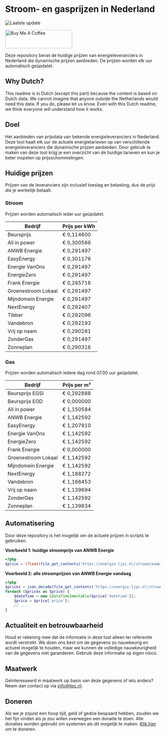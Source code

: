 # Stroom- en gasprijzen in Nederland

![Laatste update](https://img.shields.io/badge/laatste%20update-2024--01--03%2018%3A00%20CET-brightgreen)

<a href="https://www.buymeacoffee.com/Lars-" target="_blank"><img src="https://cdn.buymeacoffee.com/buttons/v2/default-orange.png" alt="Buy Me A Coffee" height="60" style="height: 60px !important;width: 217px !important;" ></a>

Deze repository bevat de huidige prijzen van energieleveranciers in Nederland die dynamische prijzen aanbieden. De prijzen worden elk uur automatisch geüpdatet.

## Why Dutch?

This readme is in Dutch (except this part) because the content is based on Dutch data. We cannot imagine that anyone outside the Netherlands would need this data. If you do, please let us know. Even with this Dutch readme, we think
everyone will understand how it works.

## Doel

Het aanbieden van prijsdata van bekende energieleveranciers in Nederland. Deze tool haalt elk uur de actuele energietarieven op van verschillende energieleveranciers die dynamische prijzen aanbieden. Door gebruik te maken van deze tool
krijg je een overzicht van de huidige tarieven en kun je beter inspelen op prijsschommelingen.

## Huidige prijzen

Prijzen van de leveranciers zijn inclusief toeslag en belasting, dus de prijs die je werkelijk betaalt.

### Stroom

Prijzen worden automatisch ieder uur geüpdatet.

 Bedrijf | Prijs per kWh 
---------|---------------
Beursprijs | € 0,114600
All in power | € 0,300566
ANWB Energie | € 0,291497
EasyEnergy | € 0,301176
Energie VanOns | € 0,291497
EnergieZero | € 0,291497
Frank Energie | € 0,295716
Groenestroom Lokaal | € 0,291497
Mijndomein Energie | € 0,291497
NextEnergy | € 0,292407
Tibber | € 0,292096
Vandebron | € 0,292193
Vrij op naam | € 0,290281
ZonderGas | € 0,291497
Zonneplan | € 0,290316


### Gas

Prijzen worden automatisch iedere dag rond 07.00 uur geüpdatet.

 Bedrijf | Prijs per m³ 
---------|--------------
Beursprijs EGSI | € 0,292888
Beursprijs EOD | € 0,000000
All in power | € 1,150584
ANWB Energie | € 1,142592
EasyEnergy | € 1,207910
Energie VanOns | € 1,142592
EnergieZero | € 1,142592
Frank Energie | € 0,000000
Groenestroom Lokaal | € 1,142592
Mijndomein Energie | € 1,142592
NextEnergy | € 1,188272
Vandebron | € 1,166453
Vrij op naam | € 1,139694
ZonderGas | € 1,142592
Zonneplan | € 1,139834


## Automatisering

Door deze repository is het mogelijk om de actuele prijzen in scripts te gebruiken.

**Voorbeeld 1: huidige stroomprijs van ANWB Energie**

```php
<?php
$price = (float)file_get_contents('https://energie.ljpc.nl/stroom/anwb-energie-nu.txt');

```

**Voorbeeld 2: alle stroomprijzen van ANWB Energie vandaag**

```php
<?php
$prices = json_decode(file_get_contents('https://energie.ljpc.nl/stroom/all-in-power-vandaag.json'),true);
foreach ($prices as $price) {
    $dateTime = new \DateTimeImmutable($price['datetime']);
    $price = $price['price'];
    // ...
}
```

## Actualiteit en betrouwbaarheid

Houd er rekening mee dat de informatie in deze tool alleen ter referentie wordt verstrekt. We doen ons best om de gegevens zo nauwkeurig en actueel mogelijk te houden, maar we kunnen de volledige nauwkeurigheid van de gegevens niet
garanderen. Gebruik deze informatie op eigen risico.

## Maatwerk

Geïnteresseerd in maatwerk op basis van deze gegevens of iets anders? Neem dan contact op
via [info@ljpc.nl](mailto:info@ljpc.nl?subject=Energie%20prijzen).

## Doneren

Als we je zojuist een hoop tijd, geld of gedoe bespaard hebben, zouden we het fijn vinden als je zou willen overwegen een
donatie te doen. Alle donaties worden gebruikt om systemen als dit mogelijk te
maken. [Klik hier](https://www.buymeacoffee.com/Lars-) om te doneren.
